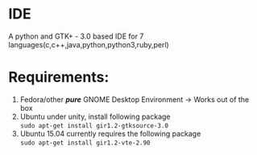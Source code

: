 IDE
========

A python and GTK+ - 3.0 based IDE for 7 languages(c,c++,java,python,python3,ruby,perl)

Requirements:
===============
1. Fedora/other **_pure_** GNOME Desktop Environment -> Works out of the box
2. Ubuntu under unity, install following package  
   ``` sudo apt-get install gir1.2-gtksource-3.0 ```
3. Ubuntu 15.04 currently requires the following package  
   ``` sudo apt-get install gir1.2-vte-2.90 ```
